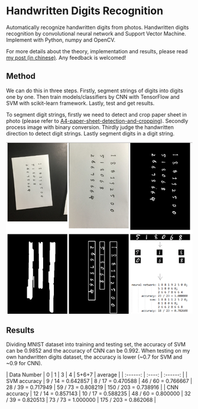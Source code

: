 # Handwritten Digits Recognition
Automatically recognize handwritten digits from photos. Handwritten digits recognition by convolutional neural network and Support Vector Machine. Implement with Python, numpy and OpenCV.

For more details about the theory, implementation and results, please read [my post (in chinese)](https://hypjudy.github.io/2017/07/10/handwritten-digits-recognition/). Any feedback is welcomed!

## Method
We can do this in three steps. Firstly, segment strings of digits into digits one by one. Then train models/classifiers by CNN with TensorFlow and SVM with scikit-learn framework. Lastly, test and get results.

To segment digit strings, firstly we need to detect and crop paper sheet in photo (please refer to [A4-paper-sheet-detection-and-cropping](https://github.com/HYPJUDY/A4-paper-sheet-detection-and-cropping)). Secondly process image with binary conversion. Thirdly judge the handwritten direction to detect digit strings. Lastly segment digits in a digit string.

![](process.png)

## Results
Dividing MNIST dataset into training and testing set, the accuracy of SVM can be 0.9852 and the accuracy of CNN can be 0.992. When testing on my own handwritten digits dataset, the accuracy is lower (~0.7 for SVM and ~0.9 for CNN).


| Data Number | 0 | 1 | 3 | 4 | 5+6+7 | average |
| :------: | :----: | :------: |
| SVM accuracy | 9 / 14 = 0.642857 | 8 / 17 = 0.470588 | 46 / 60 = 0.766667 | 28 / 39 = 0.717949 | 59 / 73 = 0.808219 | 150 / 203 = 0.738916 |
| CNN accuracy | 12 / 14 = 0.857143 | 10 / 17 = 0.588235 | 48 / 60 = 0.800000 | 32 / 39 = 0.820513 | 73 / 73 = 1.000000 | 175 / 203 = 0.862068 |

